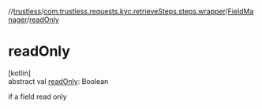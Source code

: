 //[trustless](../../../index.md)/[com.trustless.requests.kyc.retrieveSteps.steps.wrapper](../index.md)/[FieldManager](index.md)/[readOnly](read-only.md)

# readOnly

[kotlin]\
abstract val [readOnly](read-only.md): Boolean

if a field read only
